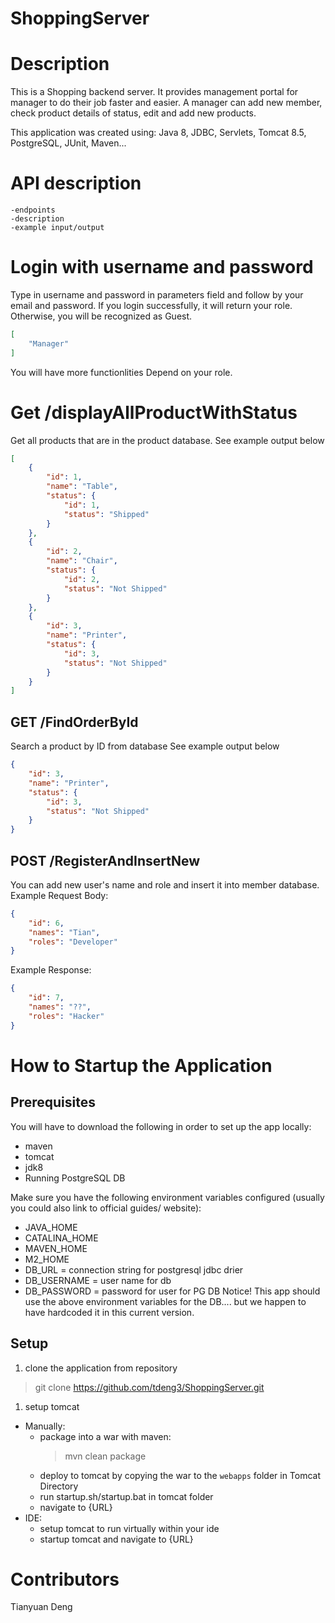 # ShoppingServer
# Description
This is a Shopping backend server. It provides management portal for manager to do their job faster and easier. A manager can add new member, check product details of status, edit and add new products.

This application was created using: Java 8, JDBC, Servlets, Tomcat 8.5, PostgreSQL, JUnit, Maven...

# API description
    -endpoints
    -description
    -example input/output

# Login with username and password
Type in username and password in parameters field and follow by your email and password.
If you login successfully, it will return your role. Otherwise, you will be recognized as Guest.
```json
[
    "Manager"
]
```
You will have more functionlities Depend on your role.

# Get /displayAllProductWithStatus
Get all products that are in the product database.
See example output below
```json
[
    {
        "id": 1,
        "name": "Table",
        "status": {
            "id": 1,
            "status": "Shipped"
        }
    },
    {
        "id": 2,
        "name": "Chair",
        "status": {
            "id": 2,
            "status": "Not Shipped"
        }
    },
    {
        "id": 3,
        "name": "Printer",
        "status": {
            "id": 3,
            "status": "Not Shipped"
        }
    }
]
```
## GET /FindOrderById
Search a product by ID from database
See example output below
```json
{
    "id": 3,
    "name": "Printer",
    "status": {
        "id": 3,
        "status": "Not Shipped"
    }
}
```
## POST /RegisterAndInsertNew
You can add new user's name and role and insert it into member database.
Example Request Body:
```json
{
    "id": 6,
    "names": "Tian",
    "roles": "Developer"
}
```
Example Response:
```json
{
    "id": 7,
    "names": "??",
    "roles": "Hacker"
}
```
# How to Startup the Application
## Prerequisites
You will have to download the following in order to set up the app locally:
- maven
- tomcat
- jdk8
- Running PostgreSQL DB

Make sure you have the following environment variables configured (usually you could also link to official guides/ website):
- JAVA_HOME
- CATALINA_HOME
- MAVEN_HOME
- M2_HOME
- DB_URL = connection string for postgresql jdbc drier
- DB_USERNAME = user name for db
- DB_PASSWORD = password for user for PG DB
Notice! This app should use the above environment variables for the DB.... but we happen to have hardcoded it in this current version.


## Setup

1. clone the application from repository

> git clone https://github.com/tdeng3/ShoppingServer.git

1. setup tomcat

- Manually:
    - package into a war with maven:
        > mvn clean package
    - deploy to tomcat by copying the war to the `webapps` folder in Tomcat Directory
    - run startup.sh/startup.bat in tomcat folder
    - navigate to {URL}
- IDE:
    - setup tomcat to run virtually within your ide
    - startup tomcat and navigate to {URL}

# Contributors
Tianyuan Deng
